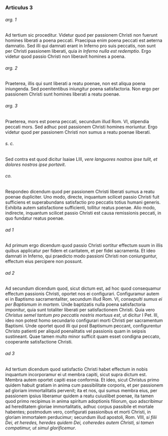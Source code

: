 ### Articulus 3

###### arg. 1
Ad tertium sic proceditur. Videtur quod per passionem Christi non fuerunt homines liberati a poena peccati. Praecipua enim poena peccati est aeterna damnatio. Sed illi qui damnati erant in Inferno pro suis peccatis, non sunt per Christi passionem liberati, quia *in Inferno nulla est redemptio*. Ergo videtur quod passio Christi non liberavit homines a poena.

###### arg. 2
Praeterea, illis qui sunt liberati a reatu poenae, non est aliqua poena iniungenda. Sed poenitentibus iniungitur poena satisfactoria. Non ergo per passionem Christi sunt homines liberati a reatu poenae.

###### arg. 3
Praeterea, mors est poena peccati, secundum illud Rom. VI, stipendia peccati mors. Sed adhuc post passionem Christi homines moriuntur. Ergo videtur quod per passionem Christi non sumus a reatu poenae liberati.

###### s. c.
Sed contra est quod dicitur Isaiae LIII, *vere languores nostros ipse tulit, et dolores nostros ipse portavit*.

###### co.
Respondeo dicendum quod per passionem Christi liberati sumus a reatu poenae dupliciter. Uno modo, directe, inquantum scilicet passio Christi fuit sufficiens et superabundans satisfactio pro peccatis totius humani generis. Exhibita autem satisfactione sufficienti, tollitur reatus poenae. Alio modo, indirecte, inquantum scilicet passio Christi est causa remissionis peccati, in quo fundatur reatus poenae.

###### ad 1
Ad primum ergo dicendum quod passio Christi sortitur effectum suum in illis quibus applicatur per fidem et caritatem, et per fidei sacramenta. Et ideo damnati in Inferno, qui praedicto modo passioni Christi non coniunguntur, effectum eius percipere non possunt.

###### ad 2
Ad secundum dicendum quod, sicut dictum est, ad hoc quod consequamur effectum passionis Christi, oportet nos ei configurari. Configuramur autem ei in Baptismo sacramentaliter, secundum illud Rom. VI, *consepulti sumus ei per Baptismum in mortem*. Unde baptizatis nulla poena satisfactoria imponitur, quia sunt totaliter liberati per satisfactionem Christi. Quia vero *Christus semel tantum pro peccatis nostris mortuus est*, ut dicitur I Pet. III, ideo non potest homo secundario configurari morti Christi per sacramentum Baptismi. Unde oportet quod illi qui post Baptismum peccant, configurentur Christo patienti per aliquid poenalitatis vel passionis quam in seipsis sustineant. Quae tamen multo minor sufficit quam esset condigna peccato, cooperante satisfactione Christi.

###### ad 3
Ad tertium dicendum quod satisfactio Christi habet effectum in nobis inquantum incorporamur ei ut membra capiti, sicut supra dictum est. Membra autem oportet capiti esse conformia. Et ideo, sicut Christus primo quidem habuit gratiam in anima cum passibilitate corporis, et per passionem ad gloriam immortalitatis pervenit; ita et nos, qui sumus membra eius, per passionem ipsius liberamur quidem a reatu cuiuslibet poenae, ita tamen quod primo recipimus in anima spiritum adoptionis filiorum, quo adscribimur ad hereditatem gloriae immortalitatis, adhuc corpus passibile et mortale habentes; postmodum vero, configurati passionibus et morti Christi, in gloriam immortalem perducimur; secundum illud apostoli, Rom. VIII, *si filii Dei, et heredes, heredes quidem Dei, coheredes autem Christi, si tamen compatimur, ut simul glorificemur*.

